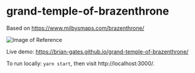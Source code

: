 # grand-temple-of-brazenthrone

Based on https://www.milbysmaps.com/brazenthrone/

![Image of Reference](https://github.com/brian-gates/grand-temple-of-brazenthrone/blob/master/blends/reference.jpg)

Live demo: https://brian-gates.github.io/grand-temple-of-brazenthrone/

To run locally: `yarn start`, then visit http://localhost:3000/.
